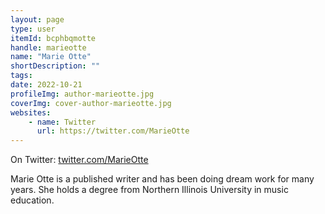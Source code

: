 ```yaml
---
layout: page
type: user
itemId: bcphbqmotte
handle: marieotte
name: "Marie Otte"
shortDescription: ""
tags:
date: 2022-10-21
profileImg: author-marieotte.jpg
coverImg: cover-author-marieotte.jpg
websites:
    - name: Twitter
      url: https://twitter.com/MarieOtte
---
```


On Twitter: [twitter.com/MarieOtte](https://twitter.com/MarieOtte)

Marie Otte is a published writer and has been doing dream work for many years. She holds a degree from Northern Illinois University in music education.
